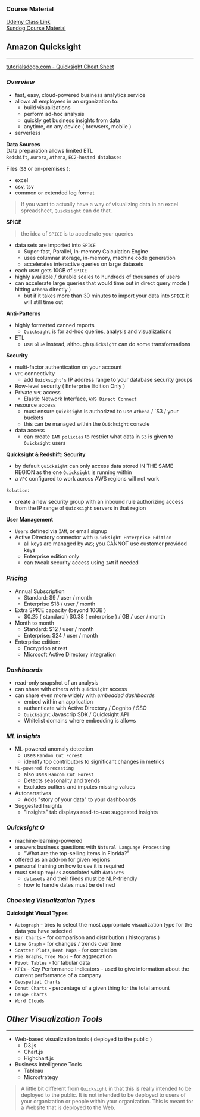 ### Course Material
[Udemy Class Link](https://www.udemy.com/course/aws-data-analytics/)  
[Sundog Course Material](https://sundog-education.com/aws-certified-big-data-course-materials/)

## Amazon Quicksight
---  
[tutorialsdogo.com - Quicksight Cheat Sheet](https://tutorialsdojo.com/amazon-quicksight/)

### *Overview*
- fast, easy, cloud-powered business analytics service
- allows all employees in an organization to:
    - build visualizations
    - perform ad-hoc analysis
    - quickly get business insights from data
    - anytime, on any device ( browsers, mobile )
- serverless  

**Data Sources**  
Data preparation allows limited ETL  
`Redshift`, `Aurora`, `Athena`, `EC2-hosted databases`  

Files (`S3` or on-premises ):
- excel
- csv, tsv
- common or extended log format

> If you want to actually have a way of visualizing data in an excel spreadsheet, `Quicksight` can do that.


**SPICE**
> the idea of `SPICE` is to accelerate your queries
- data sets are imported into `SPICE`
    - Super-fast, Parallel, In-memory Calculation Engine
    - uses columnar storage, in-memory, machine code generation
    - accelerates interactive queries on large datasets
- each user gets 10GB of `SPICE`
- highly available / durable
scales to hundreds of thousands of users
- can accelerate large queries that would time out in direct query mode ( hitting `Athena` directly )
    - but if it takes more than 30 minutes to import your data into `SPICE` it will still time out

**Anti-Patterns**
- highly formatted canned reports
    - `Quicksight` is for ad-hoc queries, analysis and visualizations
- ETL
    - use `Glue` instead, although `Quicksight` can do some transformations

**Security**  
- multi-factor authentication on your account
- `VPC` connectivity
    - add `Quicksight's` IP address range to your database security groups
- Row-level security ( Enterprise Edition Only )
- Private `VPC` access
    - Elastic Network Interface, `AWS Direct Connect`
- resource access
    - must ensure `Quicksight` is authorized to use `Athena` / `S3 / your buckets
    - this can be managed within the `Quicksight` console 
- data access
    - can create `IAM policies` to restrict what data in `S3` is given to `Quicksight` users

**Quicksight & Redshift: Security**
- by default `Quicksight` can only access data stored IN THE SAME REGION as the one `Quicksight` is running within
- a `VPC` configured to work across AWS regions will not work

`Solution`:
- create a new security group with an inbound rule authorizing access from the IP range of `Quicksight` servers in that region

**User Management**
- `Users` defined via `IAM`, or email signup
- Active Directory connector with `Quicksight Enterprise Edition`
    - all keys are managed by `AWS`; you CANNOT use customer provided keys
    - Enterprise edition only
    - can tweak security access using `IAM` if needed

### *Pricing*
- Annual Subscription
    - Standard: $9 / user / month
    - Enterprise $18 / user / month
- Extra SPICE capacity (beyond 10GB )
    - $0.25 ( standard ) $0.38 ( enterprise ) / GB / user / month
- Month to month
    - Standard: $12 / user / month
    - Enterprise: $24 / user / month
- Enterprise edition:
    - Encryption at rest
    - Microsoft Active Directory integration

### *Dashboards*
- read-only snapshot of an analysis
- can share with others with `Quicksight` access
- can share even more widely with *embedded dashboards*
    - embed within an application
    - authenticate with Active Directory / Cognito / SSO
    - `Quicksight` Javascrip SDK / Quicksight API
    - Whitelist domains where embedding is allows

### *ML Insights*
- ML-powered anomaly detection
    - uses `Random Cut Forest`
    - identify top contributors to significant changes in metrics
- `ML-powered forecasting`
    - also uses `Rancom Cut Forest`
    - Detects seasonality and trends
    - Excludes outliers and imputes missing values
- Autonarratives
    - Adds "story of your data" to your dashboards
- Suggested Insights
    - "Insights" tab displays read-to-use suggested insights

### *Quicksight Q*
- machine-learning-powered
- answers business questions with `Natural Language Processing`
    - "What are the top-selling items in Florida?"
- offered as an add-on for given regions
- personal training on how to use it is required
- must set up `topics` associated with `datasets`
    - `datasets` and their fileds must be NLP-friendly
    - how to handle dates must be defined

### *Choosing Visualization Types*
**Quicksight Visual Types**
- `Autograph` - tries to select the most appropriate visualization type for the data you have selected
- `Bar Charts` - for comparison and distribution ( histograms )
- `Line Graph` - for changes / trends over time
- `Scatter Plots`, `Heat Maps` - for correlation
- `Pie Graphs`, `Tree Maps` - for aggregation
- `Pivot Tables` - for tabular data
- `KPIs` - Key Performance Indicators - used to give information about the current performance of a company
- `Geospatial Charts`
- `Donut Charts` - percentage of a given thing for the total amount
- `Gauge Charts`
- `Word Clouds`

## *Other Visualization Tools*
---  
- Web-based visualization tools ( deployed to the public )
    - D3.js
    - Chart.js
    - Highchart.js
- Business Intelligence Tools
    - Tableau
    - Microstrategy

> A little bit different from `Quicksight` in that this is really intended to be deployed to the public.
> It is not intended to be deployed to users of your organization or people within your organization.
> This is meant for a Website that is deployed to the Web.